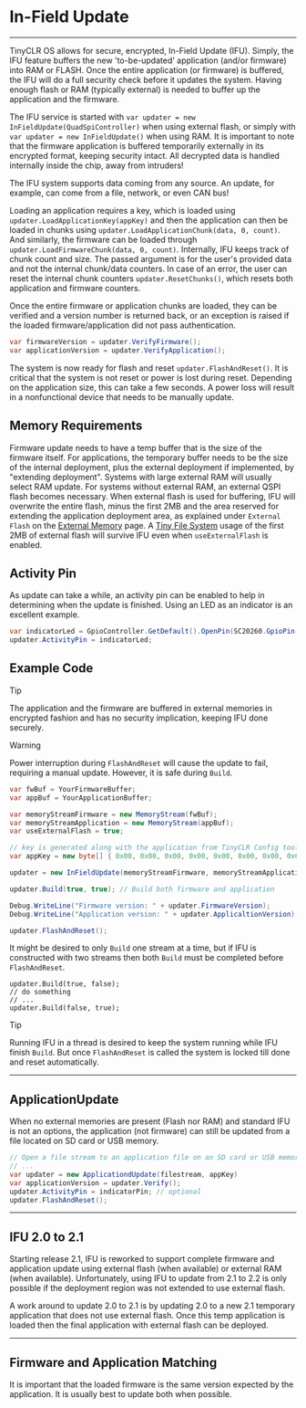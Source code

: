 # In-Field Update

---
TinyCLR OS allows for secure, encrypted, In-Field Update (IFU). Simply, the IFU feature buffers the new 'to-be-updated' application (and/or firmware) into RAM or FLASH. Once the entire application (or firmware) is buffered, the IFU will do a full security check before it updates the system. Having enough flash or RAM (typically external) is needed to buffer up the application and the firmware.

The IFU service is started with `var updater = new InFieldUpdate(QuadSpiController)` when using external flash, or simply with `var updater = new InFieldUpdate()` when using RAM. It is important to note that the firmware application is buffered temporarily externally in its encrypted format, keeping security intact. All decrypted data is handled internally inside the chip, away from intruders!

The IFU system supports data coming from any source. An update, for example, can come from a file, network, or even CAN bus!

Loading an application requires a key, which is loaded using `updater.LoadApplicationKey(appKey)` and then the application can then be loaded in chunks using `updater.LoadApplicationChunk(data, 0, count)`. And similarly, the firmware can be loaded through `updater.LoadFirmwareChunk(data, 0, count)`. Internally, IFU keeps track of chunk count and size. The passed argument is for the user's provided data and not the internal chunk/data counters. In case of an error, the user can reset the internal chunk counters `updater.ResetChunks()`, which resets both application and firmware counters.

Once the entire firmware or application chunks are loaded, they can be verified and a version number is returned back, or an exception is raised if the loaded firmware/application did not pass authentication.

```cs
var firmwareVersion = updater.VerifyFirmware();
var applicationVersion = updater.VerifyApplication();
```

The system is now ready for flash and reset `updater.FlashAndReset()`. It is critical that the system is not reset or power is lost during reset. Depending on the application size, this can take a few seconds. A power loss will result in a nonfunctional device that needs to be manually update.

## Memory Requirements

Firmware update needs to have a temp buffer that is the size of the firmware itself. For applications, the temporary buffer needs to be the size of the internal deployment, plus the external deployment if implemented, by "extending deployment". Systems with large external RAM will usually select RAM update. For systems without external RAM, an external QSPI flash becomes necessary. When external flash is used for buffering, IFU will overwrite the entire flash, minus the first 2MB and the area reserved for extending the application deployment area, as explained under `External Flash` on the [External Memory](external-memory.md) page. A [Tiny File System](file-system.md) usage of the first 2MB of external flash will survive IFU even when `useExternalFlash` is enabled.

## Activity Pin

As update can take a while, an activity pin can be enabled to help in determining when the update is finished. Using an LED as an indicator is an excellent example.

```cs
var indicatorLed = GpioController.GetDefault().OpenPin(SC20260.GpioPin.PB0);
updater.ActivityPin = indicatorLed;
```

## Example Code

> [!Tip]
> The application and the firmware are buffered in external memories in encrypted fashion and has no security implication, keeping IFU done securely.

> [!Warning]
> Power interruption during `FlashAndReset` will cause the update to fail, requiring a manual update. However, it is safe during `Build`.


```cs
var fwBuf = YourFirmwareBuffer;
var appBuf = YourApplicationBuffer;

var memoryStreamFirmware = new MemoryStream(fwBuf);
var memoryStreamApplication = new MemoryStream(appBuf);
var useExternalFlash = true;

// key is generated along with the application from TinyCLR Config tool
var appKey = new byte[] { 0x00, 0x00, 0x00, 0x00, 0x00, 0x00, 0x00, 0x00, 0x00, 0x00, 0x00, 0x00, 0x00, 0x00, 0x00, 0x00 };

updater = new InFieldUpdate(memoryStreamFirmware, memoryStreamApplication, appKey, useExternalFlash);

updater.Build(true, true); // Build both firmware and application

Debug.WriteLine("Firmware version: " + updater.FirmwareVersion);
Debug.WriteLine("Application version: " + updater.ApplicaltionVersion);

updater.FlashAndReset();
```

It might be desired to only `Build` one stream at a time, but if IFU is constructed with two streams then both `Build` must be completed before `FlashAndReset`.

```
updater.Build(true, false);
// do something
// ...
updater.Build(false, true);
```
> [!Tip]
> Running IFU in a thread is desired to keep the system running while IFU finish `Build`. But once `FlashAndReset` is called the system is locked till done and reset automatically.

---

## ApplicationUpdate

When no external memories are present (Flash nor RAM) and standard IFU is not an options, the application (not firmware) can still be updated from a file located on SD card or USB memory.

```cs
// Open a file stream to an application file on an SD card or USB memory
// ...
var updater = new ApplicationdUpdate(filestream, appKey)
var applicationVersion = updater.Verify();
updater.ActivityPin = indicatorPin; // optional
updater.FlashAndReset();
```

---

## IFU 2.0 to 2.1

Starting release 2.1, IFU is reworked to support complete firmware and application update using external flash (when available) or external RAM (when available). Unfortunately, using IFU to update from 2.1 to 2.2 is only possible if the deployment region was not extended to use external flash.

A work around to update 2.0 to 2.1 is by updating 2.0 to a new 2.1 temporary application that does not use external flash. Once this temp application is loaded then the final application with external flash can be deployed.

---

## Firmware and Application Matching

It is important that the loaded firmware is the same version expected by the application. It is usually best to update both when possible.
